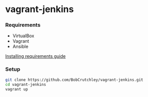 # vagrant-jenkins

### Requirements
- VirtualBox
- Vagrant
- Ansible

[Installing requirements guide](/docs/prerequisite-guide.md)

### Setup
```bash
git clone https://github.com/BobCrutchley/vagrant-jenkins.git
cd vagrant-jenkins
vagrant up
```

